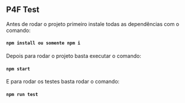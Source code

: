 ## P4F Test

Antes de rodar o projeto primeiro instale todas as dependências com o comando:

#### `npm install ou somente npm i`

Depois para rodar o projeto basta executar o comando:

#### `npm start`

E para rodar os testes basta rodar o comando:

#### `npm run test`
